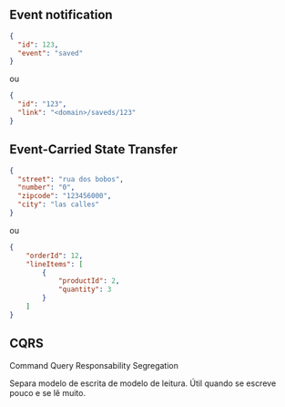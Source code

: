 ## Event notification

```json
{
  "id": 123,
  "event": "saved"
}
```

ou

```json
{
  "id": "123",
  "link": "<domain>/saveds/123"
}
```

## Event-Carried State Transfer

```json
{
  "street": "rua dos bobos",
  "number": "0",
  "zipcode": "123456000",
  "city": "las calles"
}
```

ou

```json
{
	"orderId": 12,
	"lineItems": [
		{
			"productId": 2,
		    "quantity": 3	  
		}
	]
}
```

## CQRS
Command Query Responsability Segregation

Separa modelo de escrita de modelo de leitura. Útil quando se escreve pouco e se lê muito.

